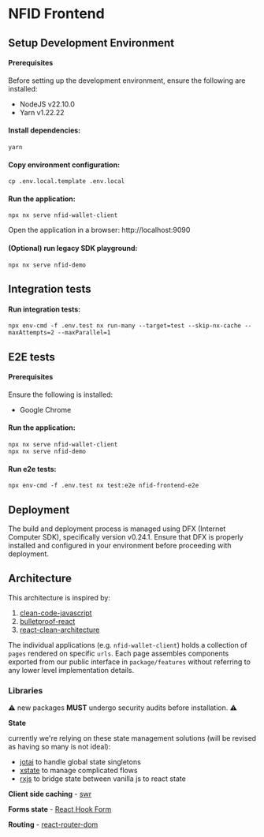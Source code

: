 # NFID Frontend

## Setup Development Environment

#### Prerequisites

Before setting up the development environment, ensure the following are installed:
- NodeJS v22.10.0
- Yarn v1.22.22

#### Install dependencies:
```
yarn
```

#### Copy environment configuration:
```
cp .env.local.template .env.local
```

#### Run the application:
```
npx nx serve nfid-wallet-client
```

Open the application in a browser: http://localhost:9090

#### (Optional) run legacy SDK playground:
```
npx nx serve nfid-demo
```

## Integration tests

#### Run integration tests:
```
npx env-cmd -f .env.test nx run-many --target=test --skip-nx-cache --maxAttempts=2 --maxParallel=1
```

## E2E tests

#### Prerequisites

Ensure the following is installed:
- Google Chrome

#### Run the application:
```
npx nx serve nfid-wallet-client
npx nx serve nfid-demo
```

#### Run e2e tests:
```
npx env-cmd -f .env.test nx test:e2e nfid-frontend-e2e
```

## Deployment
The build and deployment process is managed using DFX (Internet Computer SDK), specifically version v0.24.1. Ensure that DFX is properly installed and configured in your environment before proceeding with deployment.

## Architecture

This architecture is inspired by:

1. [clean-code-javascript](https://github.com/ryanmcdermott/clean-code-javascript)
2. [bulletproof-react](https://github.com/alan2207/bulletproof-react/)
3. [react-clean-architecture](https://github.com/eduardomoroni/react-clean-architecture)

The individual applications (e.g. `nfid-wallet-client`) holds a collection of `pages` rendered on specific `urls`. Each page assembles components exported from our public interface in `package/features` without referring to any lower level implementation details.

### Libraries

⚠️ new packages **MUST** undergo security audits before installation. ⚠️

**State**

currently we're relying on these state management solutions (will be revised as having so many is not ideal):

- [jotai](https://jotai.org/) to handle global state singletons
- [xstate](https://xstate.js.org/) to manage complicated flows
- [rxjs](https://rxjs.dev/) to bridge state between vanilla js to react state

**Client side caching** - [swr](https://swr.vercel.app/)

**Forms state** - [React Hook Form](https://react-hook-form.com/)

**Routing** - [react-router-dom](https://reactrouter.com/en/main)
